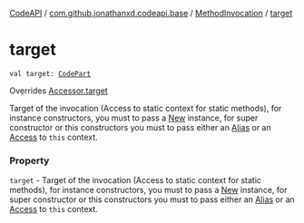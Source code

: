 [CodeAPI](../../index.md) / [com.github.jonathanxd.codeapi.base](../index.md) / [MethodInvocation](index.md) / [target](.)

# target

`val target: `[`CodePart`](../../com.github.jonathanxd.codeapi/-code-part/index.md)

Overrides [Accessor.target](../-accessor/target.md)

Target of the invocation (Access to static context for static methods), for instance constructors,
you must to pass a [New](../-new/index.md) instance, for super constructor or this constructors you must to pass either an [Alias](../../com.github.jonathanxd.codeapi.util/-alias/index.md) or an
[Access](../-access/index.md) to `this` context.

### Property

`target` - Target of the invocation (Access to static context for static methods), for instance constructors,
you must to pass a [New](../-new/index.md) instance, for super constructor or this constructors you must to pass either an [Alias](../../com.github.jonathanxd.codeapi.util/-alias/index.md) or an
[Access](../-access/index.md) to `this` context.